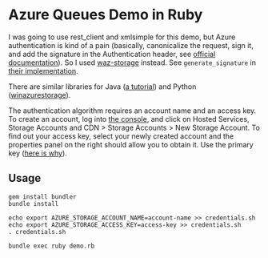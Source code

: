 # Azure Queues Demo in Ruby

I was going to use rest_client and xmlsimple for this demo, but Azure
authentication is kind of a pain (basically, canonicalize the request, sign
it, and add the signature in the Authentication header, see [official documentation][]). So I used
[waz-storage][] instead. See `generate_signature` in [their implementation][].

  [official documentation]: http://msdn.microsoft.com/en-us/library/windowsazure/dd179428.aspx
  [waz-storage]: https://github.com/johnnyhalife/waz-storage
  [their implementation]: https://github.com/johnnyhalife/waz-storage/blob/master/lib/waz/storage/core_service.rb

There are similar libraries for Java ([a tutorial][java]) and Python ([winazurestorage][python]).

  [java]: http://msdn.microsoft.com/en-us/library/windowsazure/hh691733(VS.103).aspx
  [python]: https://github.com/sriramk/winazurestorage

The authentication algorithm requires an account name and an access key. To
create an account, log into [the console][], and click on Hosted Services,
Storage Accounts and CDN > Storage Accounts > New Storage Account. To find out
your access key, select your newly created account and the properties panel on
the right should allow you to obtain it. Use the primary key ([here is why][keys]).

  [the console]: http://windows.azure.com/
  [keys]: http://blogs.msdn.com/b/jennifer/archive/2010/03/02/why-do-you-need-a-primary-and-a-secondary-access-key-for-windows-azure-storage.aspx

## Usage

	gem install bundler
	bundle install

	echo export AZURE_STORAGE_ACCOUNT_NAME=account-name >> credentials.sh
	echo export AZURE_STORAGE_ACCESS_KEY=access-key >> credentials.sh
	. credentials.sh

	bundle exec ruby demo.rb
